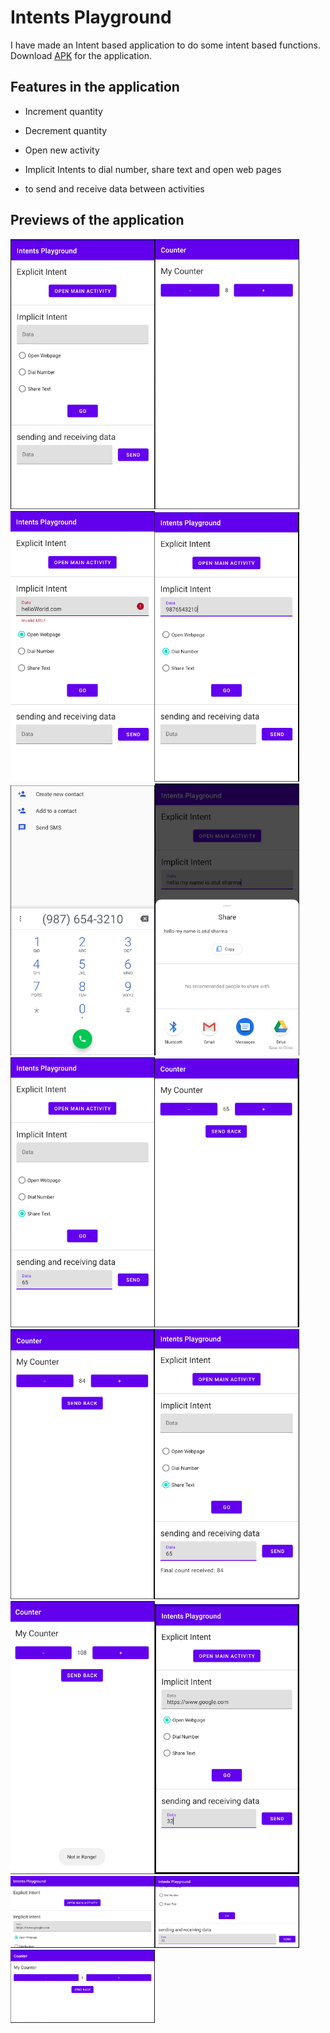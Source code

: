 # Intents Playground

I have made an Intent based application to do some intent based functions.<br>
Download [APK](https://github.com/imAtulSharma/Counter-App/releases/download/v1.0/app-debug.apk) for the application.

## Features in the application

- Increment quantity

- Decrement quantity

- Open new activity

- Implicit Intents to dial number, share text and open web pages

- to send and receive data between activities

## Previews of the application

<img title="" src="https://raw.githubusercontent.com/imAtulSharma/imAtulSharma/master/CDN/AndroidApplicationsPreviews/Counter%20App/00.PNG" alt="" width="231"><img title="" src="https://raw.githubusercontent.com/imAtulSharma/imAtulSharma/master/CDN/AndroidApplicationsPreviews/Counter%20App/01.PNG" alt="" width="231">
<img title="" src="https://raw.githubusercontent.com/imAtulSharma/imAtulSharma/master/CDN/AndroidApplicationsPreviews/Counter%20App/02.PNG" alt="" width="231"><img title="" src="https://raw.githubusercontent.com/imAtulSharma/imAtulSharma/master/CDN/AndroidApplicationsPreviews/Counter%20App/03.PNG" alt="" width="231">
<img title="" src="https://raw.githubusercontent.com/imAtulSharma/imAtulSharma/master/CDN/AndroidApplicationsPreviews/Counter%20App/04.PNG" alt="" width="231"><img title="" src="https://raw.githubusercontent.com/imAtulSharma/imAtulSharma/master/CDN/AndroidApplicationsPreviews/Counter%20App/05.PNG" alt="" width="231">
<img title="" src="https://raw.githubusercontent.com/imAtulSharma/imAtulSharma/master/CDN/AndroidApplicationsPreviews/Counter%20App/06.PNG" alt="" width="231"><img title="" src="https://raw.githubusercontent.com/imAtulSharma/imAtulSharma/master/CDN/AndroidApplicationsPreviews/Counter%20App/07.PNG" alt="" width="231">
<img title="" src="https://raw.githubusercontent.com/imAtulSharma/imAtulSharma/master/CDN/AndroidApplicationsPreviews/Counter%20App/08.PNG" alt="" width="231"><img title="" src="https://raw.githubusercontent.com/imAtulSharma/imAtulSharma/master/CDN/AndroidApplicationsPreviews/Counter%20App/09.PNG" alt="" width="231">
<img title="" src="https://raw.githubusercontent.com/imAtulSharma/imAtulSharma/master/CDN/AndroidApplicationsPreviews/Counter%20App/10.PNG" alt="" width="231"><img title="" src="https://raw.githubusercontent.com/imAtulSharma/imAtulSharma/master/CDN/AndroidApplicationsPreviews/Counter%20App/11.PNG" alt="" width="231">
<img title="" src="https://raw.githubusercontent.com/imAtulSharma/imAtulSharma/master/CDN/AndroidApplicationsPreviews/Counter%20App/12.PNG" alt="" width="231"><img title="" src="https://raw.githubusercontent.com/imAtulSharma/imAtulSharma/master/CDN/AndroidApplicationsPreviews/Counter%20App/13.PNG" alt="" width="231">
<img title="" src="https://raw.githubusercontent.com/imAtulSharma/imAtulSharma/master/CDN/AndroidApplicationsPreviews/Counter%20App/14.PNG" alt="" width="231">